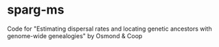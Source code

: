 # sparg-ms
Code for "Estimating dispersal rates and locating genetic ancestors with genome-wide genealogies" by Osmond &amp; Coop
